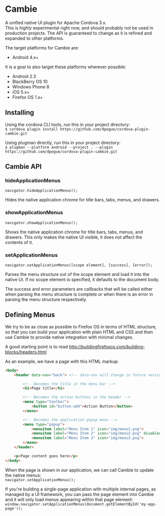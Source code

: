 # Cambie
A unified native UI plugin for Apache Cordova 3.x.  
This is *highly* experimental right now, and should probably not be used in
production projects. The API is guaranteed to change as it is refined and
expanded to other platforms.

The target platforms for Cambie are:

* Android 4.x+

It is a goal to also target these platforms wherever possible:

* Android 2.3
* BlackBerry OS 10
* Windows Phone 8
* iOS 5.x+
* Firefox OS 1.x+


## Installing
Using the cordova CLI tools, run this in your project directory:  
`$ cordova plugin install https://github.com/dpogue/cordova-plugin-cambie.git`

Using plugman directly, run this in your project directory:  
`$ plugman --platform android --project . --plugin https://github.com/dpogue/cordova-plugin-cambie.git`


## Cambie API

### hideApplicationMenus
`navigator.hideApplicationMenus();`

Hides the native application chrome for title bars, tabs, menus, and drawers.

### showApplicationMenus
`navigator.showApplicationMenus();`

Shows the native application chrome for title bars, tabs, menus, and drawers.
This only makes the native UI visible, it does not affect the contents of it.

### setApplicationMenus
`navigator.setApplicationMenus([scope element], [success], [error]);`

Parses the menu structure out of the scope element and load it into the native
UI. If no scope element is specified, it defaults to the document body.

The success and error parameters are callbacks that will be called either when
parsing the menu structure is complete or when there is an error in parsing the
menu structure respectively.


## Defining Menus
We try to be as close as possible to Firefox OS in terms of HTML structure, so
that you can build your application with plain HTML and CSS and then use Cambie
to provide native integration with minimal changes.

A good starting point is to read
http://buildingfirefoxos.com/building-blocks/headers.html

As an example, we have a page with this HTML markup:

```html
<body>
    <header data-nav="back"> <!-- data-nav will change in future versions! -->

        <!-- Becomes the title in the menu bar -->
        <h1>Page title</h1>

        <!-- Becomes the action buttons in the header -->
        <menu type="toolbar">
            <button id="button-add">Action Button</button>
        </menu>

        <!-- Becomes the application popup menu -->
        <menu type="popup">
            <menuitem label="Menu Item 1" icon="img/menu1.png">
            <menuitem label="Menu Item 2" icon="img/menu2.png" disabled="disabled">
            <menuitem label="Menu Item 3" icon="img/menu3.png">
        </menu>
    </header>

    <p>Page content goes here</p>
</body>
```

When the page is shown in our application, we can call Cambie to update the
native menus:  
`navigator.setApplicationMenus();`

If you're building a single-page application with multiple internal pages, as
managed by a UI framework, you can pass the page element into Cambie and it
will only load menus appearing within that page element:  
`window.navigator.setApplicationMenus(document.getElementById('my-app-page'));`
